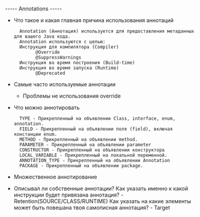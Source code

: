 ----- Annotations -----
- Что такое и какая главная причина использования аннотаций

        Annotation (Аннотация) используется для предоставления метаданных для вашего Java кода. 
        Annotation используются с целью:
        Инструкция для компилятора (Compiler)
              @Override
              @SuppressWarnings
        Инструкция во время построения (Build-time)
        Инструкция во время запуска (Runtime)
              @Deprecated
        
- Самые часто используемые аннотации
    - Проблемы не использования override        

- Что можно аннотировать
        
        TYPE - Прикрепленный на объявлении Class, interface, enum, annotation.
        FIELD - Прикрепленный на объявлении поля (field), включая констанции enum.
        METHOD - Прикрепленный на объявлении method.
        PARAMETER - Прикрепленный на объявлении parameter
        CONSTRUCTOR - Прикрепленный на объявлении конструктора
        LOCAL_VARIABLE - Прикрепленный на локальной переменной.
        ANNOTATION_TYPE - Прикрепленный на объявлении Annotation
        PACKAGE - Прикрепленный на объявлении package.
        
- Множественное аннотирование
- Описывал ли собственные аннотации?
    Как указать именно к какой инструкции будет привязана аннотация?
        - Retention(SOURCE/CLASS/RUNTIME)
    Как указать на какие элементы может быть повешана твоя самописная аннотация?
        - Target
        